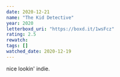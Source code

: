 ```yaml
---
date: 2020-12-21
name: "The Kid Detective"
year: 2020
letterboxd_uri: "https://boxd.it/1wsFcz"
rating: 2.5
rewatch: 
tags: []
watched_date: 2020-12-19
---
```


nice lookin' indie.
